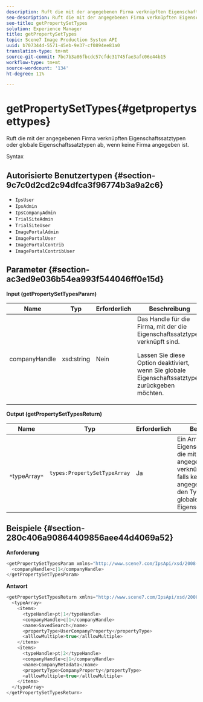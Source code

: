 ```yaml
---
description: Ruft die mit der angegebenen Firma verknüpften Eigenschaftssatztypen oder globale Eigenschaftssatztypen ab, wenn keine Firma angegeben ist.
seo-description: Ruft die mit der angegebenen Firma verknüpften Eigenschaftssatztypen oder globale Eigenschaftssatztypen ab, wenn keine Firma angegeben ist.
seo-title: getPropertySetTypes
solution: Experience Manager
title: getPropertySetTypes
topic: Scene7 Image Production System API
uuid: b707344d-5571-45eb-9e37-cf0894ee81a0
translation-type: tm+mt
source-git-commit: 7bc7b3a86fbcdc57cfdc31745fae3afc06e44b15
workflow-type: tm+mt
source-wordcount: '134'
ht-degree: 11%

---
```



# getPropertySetTypes{#getpropertysettypes}

Ruft die mit der angegebenen Firma verknüpften Eigenschaftssatztypen oder globale Eigenschaftssatztypen ab, wenn keine Firma angegeben ist.

Syntax

## Autorisierte Benutzertypen {#section-9c7c0d2cd2c94dfca3f96774b3a9a2c6}

* `IpsUser`
* `IpsAdmin`
* `IpsCompanyAdmin`
* `TrialSiteAdmin`
* `TrialSiteUser`
* `ImagePortalAdmin`
* `ImagePortalUser`
* `ImagePortalContrib`
* `ImagePortalContribUser`

## Parameter {#section-ac3ed9e036b54ea993f544046ff0e15d}

**Input (getPropertySetTypesParam)**

<table id="table_2590368FEEF04AD4B074412CBBA90F88"> 
 <thead> 
  <tr> 
   <th colname="col1" class="entry"> Name </th> 
   <th colname="col2" class="entry"> Typ </th> 
   <th colname="col3" class="entry"> Erforderlich </th> 
   <th colname="col4" class="entry"> Beschreibung </th> 
  </tr> 
 </thead>
 <tbody> 
  <tr> 
   <td colname="col1"> <span class="codeph"> <span class="varname"> companyHandle</span> </span> </td> 
   <td colname="col2"> <span class="codeph"> xsd:string</span> </td> 
   <td colname="col3"> Nein </td> 
   <td colname="col4">Das Handle für die Firma, mit der die Eigenschaftssatztypen verknüpft sind. <p>Lassen Sie diese Option deaktiviert, wenn Sie globale Eigenschaftssatztypen zurückgeben möchten. </p> </td> 
  </tr> 
 </tbody> 
</table>

**Output (getPropertySetTypesReturn)**

| Name | Typ | Erforderlich | Beschreibung |
|---|---|---|---|
| ` *`typeArray`*` | `types:PropertySetTypeArray` | Ja | Ein Array von Eigenschaftssatztypen, die mit der angegebenen Firma verknüpft sind, oder, falls keine Firma angegeben wurde, mit den Typen des globalen Eigenschaftensatzes. |

## Beispiele {#section-280c406a90864409856aee44d4069a52}

**Anforderung**

```java
<getPropertySetTypesParam xmlns="http://www.scene7.com/IpsApi/xsd/2008-01-15">
  <companyHandle>c|1</companyHandle>
</getPropertySetTypesParam>
```

**Antwort**

```java
<getPropertySetTypesReturn xmlns="http://www.scene7.com/IpsApi/xsd/2008-01-15">
  <typeArray>
    <items>
      <typeHandle>pt|1</typeHandle>
      <companyHandle>c|1</companyHandle>
      <name>SavedSearch</name>
      <propertyType>UserCompanyProperty</propertyType>
      <alllowMultiple>true</alllowMultiple>
    </items>
    <items>
      <typeHandle>pt|2</typeHandle>
      <companyHandle>c|1</companyHandle>
      <name>CompanyMetadata</name>
      <propertyType>CompanyProperty</propertyType>
      <alllowMultiple>true</alllowMultiple>
    </items>
  </typeArray>
</getPropertySetTypesReturn>
```

